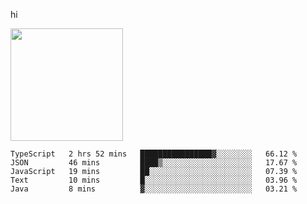 hi

<img height="180em" src="https://github-readme-stats.vercel.app/api?username=AProductiveNerd&show_icons=true&hide_border=true&&count_private=true&include_all_commits=true" />

<!--START_SECTION:waka-->
```text
TypeScript   2 hrs 52 mins   ████████████████▓░░░░░░░░   66.12 % 
JSON         46 mins         ████▒░░░░░░░░░░░░░░░░░░░░   17.67 % 
JavaScript   19 mins         ██░░░░░░░░░░░░░░░░░░░░░░░   07.39 % 
Text         10 mins         █░░░░░░░░░░░░░░░░░░░░░░░░   03.96 % 
Java         8 mins          ▓░░░░░░░░░░░░░░░░░░░░░░░░   03.21 % 
```
<!--END_SECTION:waka-->
